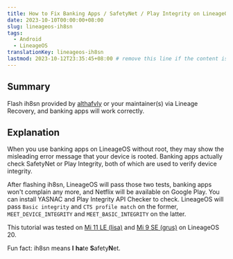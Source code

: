 ```yaml
---
title: How to Fix Banking Apps / SafetyNet / Play Integrity on LineageOS without Root
date: 2023-10-10T00:00:00+08:00
slug: lineageos-ih8sn
tags:
  - Android
  - LineageOS
translationKey: lineageos-ih8sn
lastmod: 2023-10-12T23:35:45+08:00 # remove this line if the content is actually changed
---
```


## Summary

Flash ih8sn provided by [althafvly](https://github.com/althafvly/ih8sn) or your maintainer(s) via Lineage Recovery, and banking apps will work correctly.

## Explanation

When you use banking apps on LineageOS without root, they may show the misleading error message that your device is rooted. Banking apps actually check SafetyNet or Play Integrity, both of which are used to verify device integrity.

After flashing ih8sn, LineageOS will pass those two tests, banking apps won't complain any more, and Netflix will be available on Google Play. You can install YASNAC and Play Integrity API Checker to check. LineageOS will pass `Basic integrity` and `CTS profile match` on the former, `MEET_DEVICE_INTEGRITY` and `MEET_BASIC_INTEGRITY` on the latter.

This tutorial was tested on [Mi 11 LE (lisa)](https://wiki.lineageos.org/devices/lisa/variant3/) and [Mi 9 SE (grus)](https://wiki.lineageos.org/devices/grus/) on LineageOS 20.

<!--
ih8sn works on 20-20231007-NIGHTLY-lisa and 20-20231002-NIGHTLY-grus.
-->

Fun fact: ih8sn means **I** **ha**te **S**afety**N**et.
